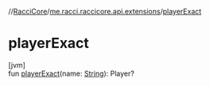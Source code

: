 //[RacciCore](../../index.md)/[me.racci.raccicore.api.extensions](index.md)/[playerExact](player-exact.md)

# playerExact

[jvm]\
fun [playerExact](player-exact.md)(name: [String](https://kotlinlang.org/api/latest/jvm/stdlib/kotlin/-string/index.html)): Player?
